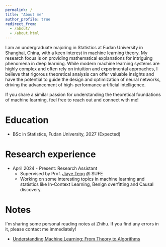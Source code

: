 ```yaml
---
permalink: /
title: "About me"
author_profile: true
redirect_from: 
  - /about/
  - /about.html
---
```


I am an undergraduate majoring in Statistics at Fudan University in Shanghai, China, with a keen interest in machine learning theory. My research focus is on providing mathematical explanations for intriguing phenomena in deep learning. While modern machine learning systems are highly complex and often rely on intuition and experimental approaches, I believe that rigorous theoretical analysis can offer valuable insights and have the potential to guide the design and optimization of neural networks, driving the advancement of high-performance artificial intelligence.

If you share a similar passion for understanding the theoretical foundations of machine learning, feel free to reach out and connect with me!



Education
======
- BSc in Statistics, Fudan University, 2027 (Expected)

Research experience
======
- April 2024 - Present: Research Assistant
  - Supervised by Prof. [Jiaye Teng](https://www.tengjiaye.com/) @ SUFE
  - Working on some interesting topics in machine learning and statistics like In-Context Learning, Benign overfitting and Causal discovery.


Notes
======
I'm sharing some personal reading notes at Zhihu. If you find any errors in it, please contact me immediately!
- [Understanding Machine Learning: From Theory to Algorithms](https://www.zhihu.com/column/c_1779928788929331200)


